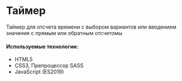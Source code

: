 # Таймер

Таймер для отсчета времени с выбором вариантов или введением значения с прямым или обратным отсчетомы

#### Используемые технологии:

- HTML5
- CSS3, Препроцессор SASS
- JavaScript (ES2019)
